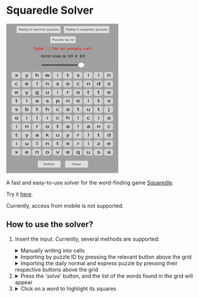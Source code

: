 # Squaredle Solver
<img title="Squaredle Solver" src="./Media/SquaredleSolver.png" width=300 height=400/>

A fast and easy-to-use solver for the word-finding game [Squaredle](https://squaredle.app/).

Try it [here](https://idanhalp.github.io/Squaredle-Solver/Live/).

Currently, access from mobile is not supported.

## How to use the solver?
1. Insert the input. Currently, several methods are supported: 
	<details>
	<summary>Manually writing into cells</summary>
	<img title="Insert Manually" src="Media/InsertManually.gif" width=400 height=400/>
	</details>
     
	<details>
	<summary>Importing by puzzle ID by pressing the relevant button above the grid</summary>
	<img title="Import by ID" src="Media/ImportById.gif" width=400 height=400/>
	</details>
         
	<details>
	<summary>Importing the daily normal and express puzzle by pressing their respective buttons above the grid</summary>
	<img title="Import Daily" src="Media/ImportDaily.gif" width=400 height=400/>
	</details>

2.	<details>
	<summary>Press the 'solve' button, and the list of the words found in the grid will appear</summary>
	<img title="Solve Demonstration" src="Media/SolveDemonstration.gif" width=600/>
	</details>

3.	<details>
	<summary>Click on a word to highlight its squares</summary>
	<img title="Highlighting Demonstration" src="Media/HighlightingDemonstration.gif" width=600/>
	</details>
